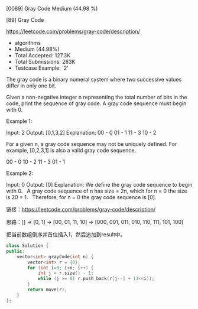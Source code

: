 [0089] Gray Code                                                    Medium (44.98 %)

<!--front-->	
[89] Gray Code  

https://leetcode.com/problems/gray-code/description/

* algorithms
* Medium (44.98%)
* Total Accepted:    127.3K
* Total Submissions: 283K
* Testcase Example:  '2'

The gray code is a binary numeral system where two successive values differ in only one bit.

Given a non-negative integer n representing the total number of bits in the code, print the sequence of gray code. A gray code sequence must begin with 0.

Example 1:


Input: 2
Output: [0,1,3,2]
Explanation:
00 - 0
01 - 1
11 - 3
10 - 2

For a given n, a gray code sequence may not be uniquely defined.
For example, [0,2,3,1] is also a valid gray code sequence.

00 - 0
10 - 2
11 - 3
01 - 1


Example 2:


Input: 0
Output: [0]
Explanation: We define the gray code sequence to begin with 0.
             A gray code sequence of n has size = 2n, which for n = 0 the size is 20 = 1.
             Therefore, for n = 0 the gray code sequence is [0].








<!--back-->

链接：https://leetcode.com/problems/gray-code/description/

思路：[] -> [0, 1] -> [00, 01, 11, 10] -> [000, 001, 011, 010, 110, 111, 101, 100]

把当前数组倒序并首位插入1，然后追加到result中。

```cpp
class Solution {
public:
    vector<int> grayCode(int n) {
        vector<int> r = {0};
        for (int i=0; i<n; i++) {
            int j = r.size() - 1;
            while (j >= 0) r.push_back(r[j--] + (1<<i));
        }
        return move(r);
    }
};
```


